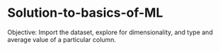 # Solution-to-basics-of-ML
Objective: Import the dataset, explore for dimensionality, and type and average value of a particular column. 
